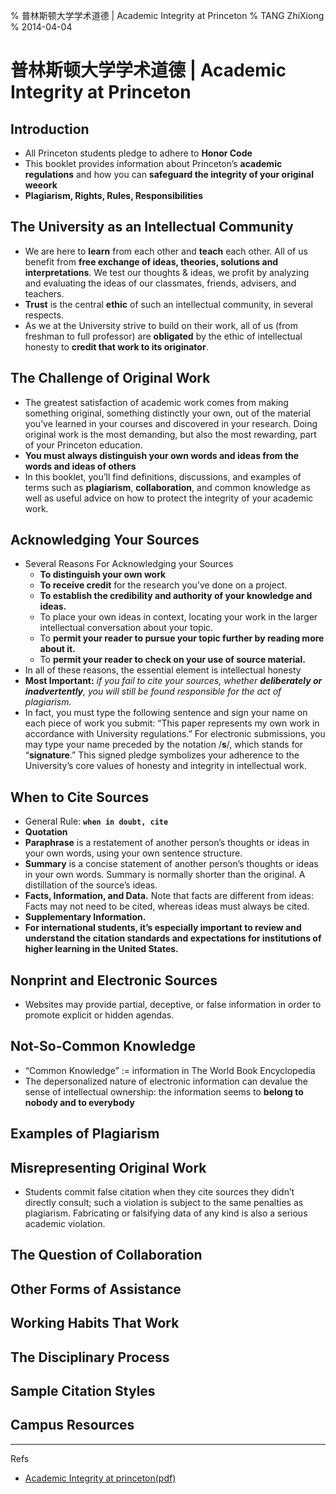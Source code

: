 % 普林斯顿大学学术道德 | Academic Integrity at Princeton
% TANG ZhiXiong
% 2014-04-04


普林斯顿大学学术道德 | Academic Integrity at Princeton
======================================================

Introduction
------------

- All Princeton students pledge to adhere to **Honor Code**
- This booklet provides information about Princeton’s **academic regulations** and how you can **safeguard the integrity of your original weeork** 
- **Plagiarism, Rights, Rules, Responsibilities**

The University as an Intellectual Community
-------------------------------------------

- We are here to **learn** from each other and **teach** each other. All of us benefit from **free exchange of ideas, theories, solutions and interpretations**. We test our thoughts & ideas, we profit by analyzing and evaluating the ideas of our classmates, friends, advisers, and teachers.
- **Trust** is the central **ethic** of such an intellectual community, in several respects. 
- As we at the University strive to build on their work, all of us (from freshman to full professor) are **obligated** by the ethic of intellectual honesty to **credit that work to its originator**.

The Challenge of Original Work
------------------------------

- The greatest satisfaction of academic work comes from making something original, something distinctly your own, out of the material you’ve learned in your courses and discovered in your research. Doing original work is the most demanding, but also the most rewarding, part of your Princeton education.
- **You must always distinguish your own words and ideas from the words and ideas of others**
- In this booklet, you’ll find definitions, discussions, and examples of terms such as **plagiarism**, **collaboration**, and common knowledge as well as useful advice on how to protect the integrity of your academic work.

Acknowledging Your Sources
--------------------------

- Several Reasons For Acknowledging your Sources
    + **To distinguish your own work**
    + **To receive credit** for the research you’ve done on a project.
    + **To establish the credibility and authority of your knowledge and ideas.**
    + To place your own ideas in context, locating your work in the larger intellectual conversation about your topic.
    + To **permit your reader to pursue your topic further by reading more about it.**
    + To **permit your reader to check on your use of source material.**
- In all of these reasons, the essential element is intellectual honesty
- **Most Important:** _if you fail to cite your sources, whether **deliberately or inadvertently**, you will still be found responsible for the act of plagiarism._
- In fact, you must type the following sentence and sign your name on each piece of work you submit: “This paper represents my own work in accordance with University regulations.” For electronic submissions, you may type your name preceded by the notation /**s**/, which stands for “**signature**.” This signed pledge symbolizes your adherence to the University’s core values of honesty and integrity in intellectual work.

When to Cite Sources
--------------------

- General Rule: **`when in doubt, cite`**
- **Quotation**
- **Paraphrase** is a restatement of another person’s thoughts or ideas in your own words, using your own sentence structure.
- **Summary** is a concise statement of another person’s thoughts or ideas in your own words. Summary is normally shorter than the original. A distillation of the source’s ideas.
- **Facts, Information, and Data.** Note that facts are different from ideas: Facts may not need to be cited, whereas ideas must always be cited.
- **Supplementary Information.**
- **For international students, it’s especially important to review and understand the citation standards and expectations for institutions of higher learning in the United States.**

Nonprint and Electronic Sources
-------------------------------

- Websites may provide partial, deceptive, or false information in order to promote explicit or hidden agendas.

Not-So-Common Knowledge
-----------------------

- “Common Knowledge” := information in The World Book Encyclopedia
-  The depersonalized nature of electronic information can devalue the sense of intellectual ownership: the information seems to **belong to nobody and to everybody**

Examples of Plagiarism
----------------------

Misrepresenting Original Work
-----------------------------

- Students commit false citation when they cite sources they didn’t directly consult; such a violation is subject to the same penalties as plagiarism. Fabricating or falsifying data of any kind is also a serious academic violation.

The Question of Collaboration
-----------------------------

Other Forms of Assistance
-------------------------

Working Habits That Work
------------------------

The Disciplinary Process
------------------------

Sample Citation Styles
----------------------

Campus Resources
----------------

---

Refs

- [Academic Integrity at princeton(pdf)](http://media.wix.com/ugd/4267a0_39e3c005594e46e881737573eea206ae.pdf)
